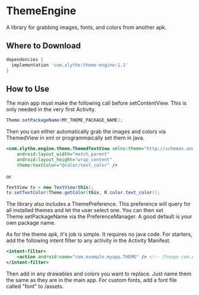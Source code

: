 ThemeEngine
===========

A library for grabbing images, fonts, and colors from another apk.

Where to Download
-----------------
```groovy
dependencies {
  implementation 'com.xlythe:theme-engine:1.1'
}
```

How to Use
-----------------
The main app must make the following call before setContentView. This is only needed in the very first Activity.
```java
Theme.setPackageName(MY_THEME_PACKAGE_NAME);
```

Then you can either automatically grab the images and colors via ThemedView in xml or programmaically set them in java.
```xml
<com.xlythe.engine.theme.ThemedTextView xmlns:theme="http://schemas.android.com/apk/res-auto"
    android:layout_width="match_parent"
    android:layout_height="wrap_content"
    theme:textColor="@color/text_color" />
```
or
```java
TextView tv = new TextView(this);
tv.setTextColor(Theme.getColor(this, R.color.text_color));
```

The library also includes a ThemePreference. This preference will query for all installed themes and let the user select one. You can then set Theme.setPackageName via the PreferenceManager. A good default is your own package name.


As for the theme apk, it's job is simple. It requires no java code. For starters, add the following intent filter to any activity in the Activity Manifest.
```xml
<intent-filter>
    <action android:name="com.example.myapp.THEME" /> <!-- Change com.example.myapp to your main app's package name -->
</intent-filter>
```
Then add in any drawables and colors you want to replace. Just name them the same as they are in the main app. For custom fonts, add a font file called "font" to /assets.
